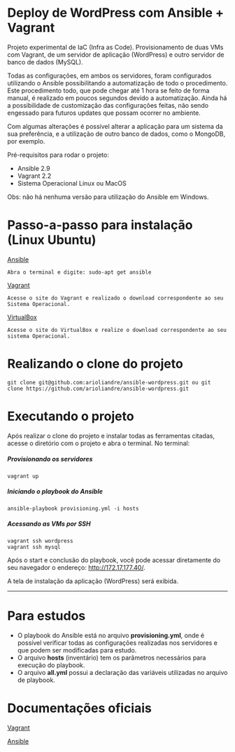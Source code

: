 # Deploy de WordPress com Ansible + Vagrant

Projeto experimental de IaC (Infra as Code). Provisionamento de duas VMs com Vagrant, de um servidor de aplicação (WordPress) e outro servidor de banco de dados (MySQL).

Todas as configurações, em ambos os servidores, foram configurados utilizando o Ansible possibilitando a automatização de todo o procedimento. Este procedimento todo, que pode chegar até 1 hora se feito de forma manual, é realizado em poucos segundos devido a automatização.
Ainda há a possibilidade de customização das configurações feitas, não sendo engessado para futuros updates que possam ocorrer no ambiente.

Com algumas alterações é possível alterar a aplicação para um sistema da sua preferência, e a utilização de outro banco de dados, como o MongoDB, por exemplo.

Pré-requisitos para rodar o projeto:

- Ansible 2.9
- Vagrant 2.2
- Sistema Operacional Linux ou MacOS

Obs: não há nenhuma versão para utilização do Ansible em Windows.

# Passo-a-passo para instalação (Linux Ubuntu)

<a href="https://www.ansible.com/resources/get-started">Ansible</a>
```
Abra o terminal e digite: sudo-apt get ansible
```
<a href="https://www.vagrantup.com/downloads.html">Vagrant</a>
```
Acesse o site do Vagrant e realizado o download correspondente ao seu Sistema Operacional.
```
<a href="https://www.virtualbox.org/">VirtualBox</a>
```
Acesse o site do VirtualBox e realize o download correspondente ao seu sistema Operacional.
```
# Realizando o clone do projeto
```
git clone git@github.com:arioliandre/ansible-wordpress.git ou git clone https://github.com/arioliandre/ansible-wordpress.git
```

# Executando o projeto

Após realizar o clone do projeto e instalar todas as ferramentas citadas, acesse o diretório com o projeto e abra o terminal. No terminal:

<h5> Provisionando os servidores </h5>

```
vagrant up
```

<h5> Iniciando o playbook do Ansible </h5>

```
ansible-playbook provisioning.yml -i hosts 
```

<h5> Acessando as VMs por SSH </h5>

```
vagrant ssh wordpress
vagrant ssh mysql
```

Após o start e conclusão do playbook, você pode acessar diretamente do seu navegador o endereço: http://172.17.177.40/.

A tela de instalação da aplicação (WordPress) será exibida.

----

# Para estudos

- O playbook do Ansible está no arquivo <b>provisioning.yml</b>, onde é possível verificar todas as configurações realizadas nos servidores e que podem ser modificadas para estudo.
- O arquivo <b>hosts</b> (inventário) tem os parâmetros necessários para execução do playbook.
- O arquivo <b>all.yml</b> possui a declaração das variáveis utilizadas no arquivo de playbook.

# Documentações oficiais

<a href="https://www.vagrantup.com/docs">Vagrant</a>

<a href="https://docs.ansible.com/">Ansible</a>
